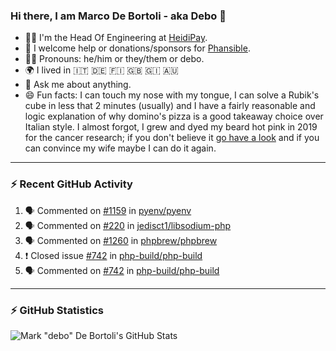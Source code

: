 ### Hi there, I am Marco De Bortoli - aka Debo 👋

- 🧑‍💻 I'm the Head Of Engineering at [HeidiPay][heidi-pay].
- 🙏 I welcome help or donations/sponsors for [Phansible][phansible].
- 🏳️‍🌈 Pronouns: he/him or they/them or debo.
- 🌍 I lived in 🇮🇹 🇩🇪 🇫🇮 🇬🇧 🇬🇮 🇦🇺
- 💬 Ask me about anything.
- 😄 Fun facts: I can touch my nose with my tongue, I can solve a Rubik's cube in less that 2 minutes (usually) and I have a fairly reasonable and logic explanation of why domino's pizza is a good takeaway choice over Italian style. I almost forgot, I grew and dyed my beard hot pink in 2019 for the cancer research; if you don't believe it [go have a look][make-it-pink] and if you can convince my wife maybe I can do it again.

---

### ⚡ Recent GitHub Activity

<!--START_SECTION:activity-->
1. 🗣 Commented on [#1159](https://github.com/pyenv/pyenv/issues/1159) in [pyenv/pyenv](https://github.com/pyenv/pyenv)
2. 🗣 Commented on [#220](https://github.com/jedisct1/libsodium-php/issues/220) in [jedisct1/libsodium-php](https://github.com/jedisct1/libsodium-php)
3. 🗣 Commented on [#1260](https://github.com/phpbrew/phpbrew/issues/1260) in [phpbrew/phpbrew](https://github.com/phpbrew/phpbrew)
4. ❗️ Closed issue [#742](https://github.com/php-build/php-build/issues/742) in [php-build/php-build](https://github.com/php-build/php-build)
5. 🗣 Commented on [#742](https://github.com/php-build/php-build/issues/742) in [php-build/php-build](https://github.com/php-build/php-build)
<!--END_SECTION:activity-->

---
### ⚡ GitHub Statistics

![Mark "debo" De Bortoli's GitHub Stats](https://github-readme-stats.vercel.app/api?username=debo&show_icons=true&theme=github_dark&count_private=true&include_all_commits=true)

<!--
**debo/debo** is a ✨ _special_ ✨ repository because its `README.md` (this file) appears on your GitHub profile.

Here are some ideas to get you started:

- 🔭 I’m currently working on ...
- 🌱 I’m currently learning ...
- 👯 I’m looking to collaborate on ...
- 🤔 I’m looking for help with ...
- 💬 Ask me about ...
- 📫 How to reach me: ...
- 😄 Pronouns: ...
- ⚡ Fun fact: ...
-->

[heidi-pay]: https://www.heidipay.com
[phansible]: https://phansible.com
[make-it-pink]: https://fundraise.cancerresearchuk.org/page/makeitpink
[linkedin]: https://www.linkedin.com/in/markdebortoli/
